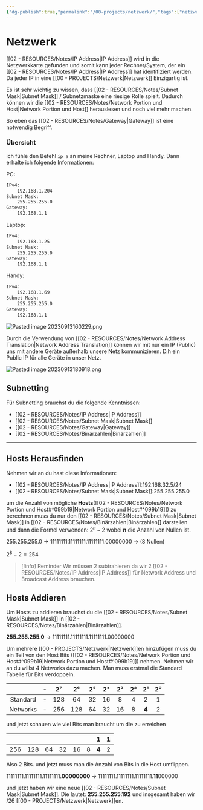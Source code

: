 ```yaml
---
{"dg-publish":true,"permalink":"/00-projects/netzwerk/","tags":["netzwerk/subnetting","inProgress"],"noteIcon":""}
---
```


# Netzwerk 

[[02 - RESOURCES/Notes/IP Address\|IP Address]] wird in die Netzwerkkarte gefunden  und somit kann jeder Rechner/System, der ein [[02 - RESOURCES/Notes/IP Address\|IP Address]] hat identifiziert werden. Da jeder IP in eine [[00 - PROJECTS/Netzwerk\|Netzwerk]] Einzigartig ist.

Es ist sehr wichtig zu wissen, dass [[02 - RESOURCES/Notes/Subnet Mask\|Subnet Mask]] / Subnetzmaske eine riesige Rolle spielt. Dadurch können wir die [[02 - RESOURCES/Notes/Network Portion und Host\|Network Portion und Host]] herauslesen und noch viel mehr machen.

So eben das [[02 - RESOURCES/Notes/Gateway\|Gateway]] ist eine notwendig Begriff.


### 
<div class="transclusion internal-embed is-loaded"><div class="markdown-embed">



### Übersicht
ich fühle den Befehl `ip a` an meine Rechner, Laptop und Handy. Dann erhalte ich folgende Informationen:

PC:
```bash
IPv4:
	192.168.1.204
Subnet Mask:
	255.255.255.0
Gateway:
	192.168.1.1
```

Laptop:
```bash
IPv4:
	192.168.1.25
Subnet Mask:
	255.255.255.0
Gateway:
	192.168.1.1 
```


Handy:
```bash
IPv4:
	192.168.1.69
Subnet Mask:
	255.255.255.0
Gateway:
	192.168.1.1
```	


![Pasted image 20230913160229.png](/img/user/02%20-%20RESOURCES/Files/IMGs/Pasted%20image%2020230913160229.png)


Durch die Verwendung von  [[02 - RESOURCES/Notes/Network Address Translation\|Network Address Translation]] können wir mit nur ein IP (Public) uns mit andere Geräte außerhalb unsere Netz kommunizieren. D.h ein Public IP für alle Geräte in unser Netz.

![Pasted image 20230913180918.png](/img/user/02%20-%20RESOURCES/Files/IMGs/Pasted%20image%2020230913180918.png)





</div></div>



## Subnetting
Für Subnetting brauchst du die folgende Kenntnissen:
- [[02 - RESOURCES/Notes/IP Address\|IP Address]] 
- [[02 - RESOURCES/Notes/Subnet Mask\|Subnet Mask]] 
- [[02 - RESOURCES/Notes/Gateway\|Gateway]] 
- [[02 - RESOURCES/Notes/Binärzahlen\|Binärzahlen]]
___
### 
<div class="transclusion internal-embed is-loaded"><div class="markdown-embed">



## Hosts Herausfinden 
Nehmen wir an du hast diese Informationen:
- [[02 - RESOURCES/Notes/IP Address\|IP Address]]:192.168.32.5/24
- [[02 - RESOURCES/Notes/Subnet Mask\|Subnet Mask]]:255.255.255.0

um die Anzahl von mögliche **Hosts**([[02 - RESOURCES/Notes/Network Portion und Host#^099b19\|Network Portion und Host#^099b19]]) zu berechnen muss du nur den [[02 - RESOURCES/Notes/Subnet Mask\|Subnet Mask]] in [[02 - RESOURCES/Notes/Binärzahlen\|Binärzahlen]] darstellen und dann die Formel verwenden: $2^{{n}}-2$ wobei **n** die Anzahl von Nullen ist.

255.255.255.0 -> 11111111.11111111.11111111.00000000 -> (8 Nullen)

$2^{{8}}-2=254$ 
>[!info] Reminder
> Wir müssen 2 subtrahieren da wir 2 [[02 - RESOURCES/Notes/IP Address\|IP Address]] für Network Address und Broadcast Address brauchen.




</div></div>


### 
<div class="transclusion internal-embed is-loaded"><div class="markdown-embed">



## Hosts Addieren 

Um Hosts zu addieren brauchst du die [[02 - RESOURCES/Notes/Subnet Mask\|Subnet Mask]] in [[02 - RESOURCES/Notes/Binärzahlen\|Binärzahlen]].

**255.255.255.0** -> 11111111.11111111.11111111.00000000 

Um mehrere [[00 - PROJECTS/Netzwerk\|Netzwerk]]en hinzufügen muss du ein Teil von den Host Bits ([[02 - RESOURCES/Notes/Network Portion und Host#^099b19\|Network Portion und Host#^099b19]]) nehmen.
Nehmen wir an du willst 4 Networks dazu machen.
Man muss erstmal die Standard Tabelle für Bits verdoppeln.

|          | -   | 2⁷  | 2⁶  | 2⁵  | 2⁴  | 2³  | 2²  | 2¹  | 2⁰  |
|:--------:| --- |:---:|:---:|:---:|:---:| :---: | :---: | :---: | :---: |
| Standard | -   | 128 | 64  | 32  | 16  | 8   | 4   | 2   | 1   |
|    Networks    | -   | 256 | 128 | 64  | 32  | 16  | 8   | **4**   | 2   |


und jetzt schauen wie viel Bits man braucht um die zu erreichen

|     |     |     |     |     |     |  1   |  1   |
| --- | --- | --- | --- | --- | --- | --- | --- |
| 256 | 128 | 64  | 32  | 16  | 8   | **4**   | 2   | 

Also 2 Bits.
und jetzt muss man die Anzahl von Bits in die Host umflippen.

11111111.11111111.11111111.**00000000** ->  11111111.11111111.11111111.**11**000000 

und jetzt haben wir eine neue [[02 - RESOURCES/Notes/Subnet Mask\|Subnet Mask]].
Die lautet: **255.255.255.192**
und insgesamt haben wir /26 [[00 - PROJECTS/Netzwerk\|Netzwerk]]en.  

</div></div>

